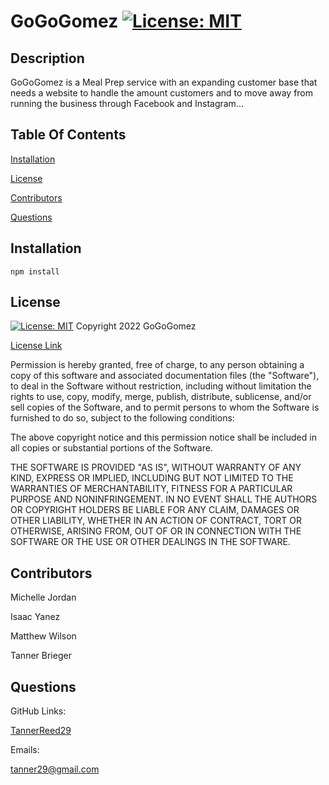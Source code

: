 # GoGoGomez [![License: MIT](https://img.shields.io/badge/License-MIT-yellow.svg)](https://opensource.org/licenses/MIT)

## Description

GoGoGomez is a Meal Prep service with an expanding customer base that needs a website to handle the amount customers and to move away from running the business through Facebook and Instagram...

## Table Of Contents

[Installation](#installation)

[License](#license)

[Contributors](#contributors)

[Questions](#questions)

## Installation

    npm install

## License

[![License: MIT](https://img.shields.io/badge/License-MIT-yellow.svg)](https://opensource.org/licenses/MIT)
Copyright 2022 GoGoGomez

[License Link](https://opensource.org/licenses/MIT)

Permission is hereby granted, free of charge,
to any person obtaining a copy of this software and associated documentation files (the "Software"),
to deal in the Software without restriction, including without limitation the rights to use,
copy, modify, merge, publish, distribute, sublicense, and/or sell copies of the Software,
and to permit persons to whom the Software is furnished to do so, subject to the following conditions:

The above copyright notice and this permission notice shall be included in all copies or substantial portions of the Software.

THE SOFTWARE IS PROVIDED "AS IS", WITHOUT WARRANTY OF ANY KIND, EXPRESS OR IMPLIED,
INCLUDING BUT NOT LIMITED TO THE WARRANTIES OF MERCHANTABILITY, FITNESS FOR A PARTICULAR PURPOSE AND NONINFRINGEMENT.
IN NO EVENT SHALL THE AUTHORS OR COPYRIGHT HOLDERS BE LIABLE FOR ANY CLAIM, DAMAGES OR OTHER LIABILITY,
WHETHER IN AN ACTION OF CONTRACT, TORT OR OTHERWISE, ARISING FROM, OUT OF OR IN CONNECTION WITH THE SOFTWARE
OR THE USE OR OTHER DEALINGS IN THE SOFTWARE.

## Contributors

Michelle Jordan

Isaac Yanez

Matthew Wilson

Tanner Brieger

## Questions

GitHub Links:

[TannerReed29](https://github.com/TannerReed29)

Emails:

tanner29@gmail.com
